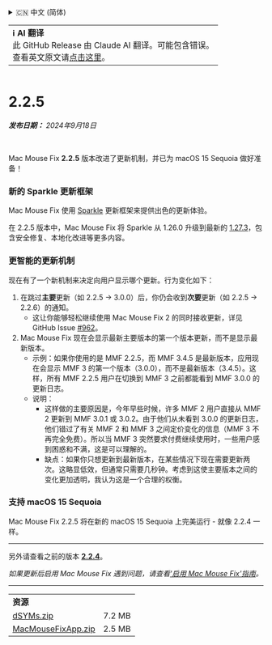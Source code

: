 <details>
<summary>🇨🇳 中文 (简体)</summary>

[🇬🇧 English (GitHub)](https://github.com/noah-nuebling/mac-mouse-fix/releases/tag/2.2.5)\
[🇦🇩 Català](https://redirect.macmousefix.com/?target=mmf-release&tag=2.2.5&locale=ca)\
[🇩🇪 Deutsch](https://redirect.macmousefix.com/?target=mmf-release&tag=2.2.5&locale=de)\
[🇪🇸 Español](https://redirect.macmousefix.com/?target=mmf-release&tag=2.2.5&locale=es)\
[🇫🇷 Français](https://redirect.macmousefix.com/?target=mmf-release&tag=2.2.5&locale=fr)\
[🇮🇩 Indonesia](https://redirect.macmousefix.com/?target=mmf-release&tag=2.2.5&locale=id)\
[🇮🇹 Italiano](https://redirect.macmousefix.com/?target=mmf-release&tag=2.2.5&locale=it)\
[🇭🇺 Magyar](https://redirect.macmousefix.com/?target=mmf-release&tag=2.2.5&locale=hu)\
[🇳🇱 Nederlands](https://redirect.macmousefix.com/?target=mmf-release&tag=2.2.5&locale=nl)\
[🇵🇱 Polski](https://redirect.macmousefix.com/?target=mmf-release&tag=2.2.5&locale=pl)\
[🇧🇷 Português (Brasil)](https://redirect.macmousefix.com/?target=mmf-release&tag=2.2.5&locale=pt-BR)\
[🇵🇹 Português (Portugal)](https://redirect.macmousefix.com/?target=mmf-release&tag=2.2.5&locale=pt-PT)\
[🇷🇴 Română](https://redirect.macmousefix.com/?target=mmf-release&tag=2.2.5&locale=ro)\
[🇸🇪 Svenska](https://redirect.macmousefix.com/?target=mmf-release&tag=2.2.5&locale=sv)\
[🇻🇳 Tiếng Việt](https://redirect.macmousefix.com/?target=mmf-release&tag=2.2.5&locale=vi)\
[🇹🇷 Türkçe](https://redirect.macmousefix.com/?target=mmf-release&tag=2.2.5&locale=tr)\
[🇨🇿 Čeština](https://redirect.macmousefix.com/?target=mmf-release&tag=2.2.5&locale=cs)\
[🇬🇷 Ελληνικά](https://redirect.macmousefix.com/?target=mmf-release&tag=2.2.5&locale=el)\
[🇷🇺 Русский](https://redirect.macmousefix.com/?target=mmf-release&tag=2.2.5&locale=ru)\
[🇺🇦 Українська](https://redirect.macmousefix.com/?target=mmf-release&tag=2.2.5&locale=uk)\
[🇮🇱 עברית](https://redirect.macmousefix.com/?target=mmf-release&tag=2.2.5&locale=he)\
[🇸🇦 العربية](https://redirect.macmousefix.com/?target=mmf-release&tag=2.2.5&locale=ar)\
[🇮🇳 हिन्दी](https://redirect.macmousefix.com/?target=mmf-release&tag=2.2.5&locale=hi)\
[🇹🇭 ไทย](https://redirect.macmousefix.com/?target=mmf-release&tag=2.2.5&locale=th)\
**🇨🇳 中文 (简体)**\
[🇨🇳 中文 (繁體)](https://redirect.macmousefix.com/?target=mmf-release&tag=2.2.5&locale=zh-Hant)\
[🇭🇰 中文（香港)](https://redirect.macmousefix.com/?target=mmf-release&tag=2.2.5&locale=zh-HK)\
[🇯🇵 日本語](https://redirect.macmousefix.com/?target=mmf-release&tag=2.2.5&locale=ja)\
[🇰🇷 한국어](https://redirect.macmousefix.com/?target=mmf-release&tag=2.2.5&locale=ko)\
[Help translate Mac Mouse Fix to different languages!](https://github.com/noah-nuebling/mac-mouse-fix/discussions/731)
</details>
<table align=><td>
<b>ℹ️ AI 翻译</b><br>
此 GitHub Release 由 Claude AI 翻译。可能包含错误。<br>
查看英文原文请<a href="https://github.com/noah-nuebling/mac-mouse-fix/releases/tag/2.2.5">点击这里</a>。
</td></table>

<table></table>

# 2.2.5
***发布日期：** 2024年9月18日*

<br>

Mac Mouse Fix **2.2.5** 版本改进了更新机制，并已为 macOS 15 Sequoia 做好准备！

### 新的 Sparkle 更新框架

Mac Mouse Fix 使用 [Sparkle](https://sparkle-project.org/) 更新框架来提供出色的更新体验。

在 2.2.5 版本中，Mac Mouse Fix 将 Sparkle 从 1.26.0 升级到最新的 [1.27.3](https://github.com/sparkle-project/Sparkle/releases/tag/1.27.3)，包含安全修复、本地化改进等更多内容。

### 更智能的更新机制

现在有了一个新机制来决定向用户显示哪个更新。行为变化如下：

1. 在跳过**主要**更新（如 2.2.5 -> 3.0.0）后，你仍会收到**次要**更新（如 2.2.5 -> 2.2.6）的通知。
    - 这让你能够轻松继续使用 Mac Mouse Fix 2 的同时接收更新，详见 GitHub Issue [#962](https://github.com/noah-nuebling/mac-mouse-fix/issues/962)。
2. Mac Mouse Fix 现在会显示最新主要版本的第一个版本更新，而不是显示最新版本。
    - 示例：如果你使用的是 MMF 2.2.5，而 MMF 3.4.5 是最新版本，应用现在会显示 MMF 3 的第一个版本（3.0.0），而不是最新版本（3.4.5）。这样，所有 MMF 2.2.5 用户在切换到 MMF 3 之前都能看到 MMF 3.0.0 的更新日志。
    - 说明：
        - 这样做的主要原因是，今年早些时候，许多 MMF 2 用户直接从 MMF 2 更新到 MMF 3.0.1 或 3.0.2。由于他们从未看到 3.0.0 的更新日志，他们错过了有关 MMF 2 和 MMF 3 之间定价变化的信息（MMF 3 不再完全免费）。所以当 MMF 3 突然要求付费继续使用时，一些用户感到困惑和不满，这是可以理解的。
        - 缺点：如果你只想更新到最新版本，在某些情况下现在需要更新两次。这略显低效，但通常只需要几秒钟。考虑到这使主要版本之间的变化更加透明，我认为这是一个合理的权衡。

### 支持 macOS 15 Sequoia

Mac Mouse Fix 2.2.5 将在新的 macOS 15 Sequoia 上完美运行 - 就像 2.2.4 一样。

---

另外请查看之前的版本 [**2.2.4**](https://redirect.macmousefix.com/?target=mmf-release&tag=2.2.4&locale=zh-Hans)。

*如果更新后启用 Mac Mouse Fix 遇到问题，请查看['启用 Mac Mouse Fix'指南](https://github.com/noah-nuebling/mac-mouse-fix/discussions/861)。*

---

<table align="start">
<tr>
    <td colspan=2>
        <b>资源</b>
    </td>
</tr>
<tr>
    <td><a href="https://github.com/noah-nuebling/mac-mouse-fix/releases/download/2.2.5/dSYMs.zip">dSYMs.zip</a></td>
    <td>7.2 MB</td>
</tr>
<tr>
    <td><a href="https://github.com/noah-nuebling/mac-mouse-fix/releases/download/2.2.5/MacMouseFixApp.zip">MacMouseFixApp.zip</a></td>
    <td>2.5 MB</td>
</tr>
</table>